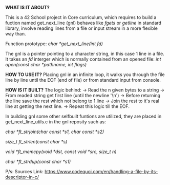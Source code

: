 **WHAT IS IT ABOUT?**

This is a 42 School project in Core curriculum, which requires to build a fuction named get_next_line (gnl) behaves like _fgets_ or _getline_ in standard library, involve reading lines from a file or input stream in a more flexible way than.

Function prototype: 
_char *get_next_line(int fd)_

The gnl is a pointer pointing to a character string, in this case 1 line in a file. 
It takes an _fd_ interger which is normally contained from an opened file: 
_int open(const char *pathname, int flags)_

**HOW TO USE IT?**
Placing gnl in an infinite loop, it walks you through the file line by line until the EOF (end of file) or from standard input from console.

**HOW IS IT BUILT?**
The logic behind: 
-> Read the n given bytes to a string 
-> From readed string get first line (until the newline '\n')
-> Before returning the line save the rest which not belong to 1.line 
-> Join the rest to it's real line at getting the next line. 
-> Repeat this logic till the EOF.

In building gnl some other selfbuilt funtions are utilized, they are placed in get_next_line_utils.c in the gnl reposity such as: 

_char	*ft_strjoin(char const *s1, char const *s2)_

_size_t	ft_strlen(const char *s)_

_void	*ft_memcpy(void *dst, const void *src, size_t n)_

_char	*ft_strdup(const char *s1)_

P/s: Sources Link: https://www.codequoi.com/en/handling-a-file-by-its-descriptor-in-c/ 
